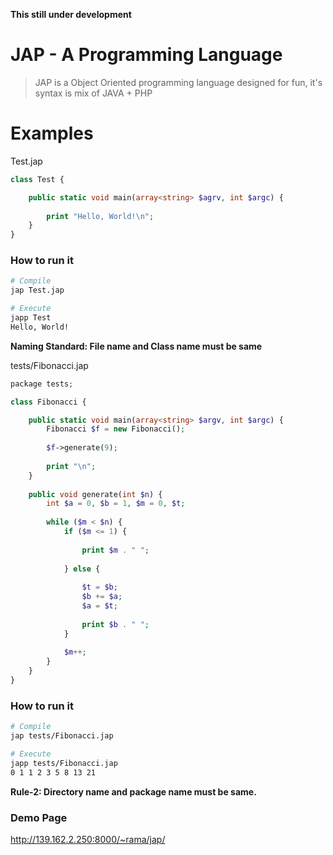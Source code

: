 **This still under development**


# JAP - A Programming Language


> JAP is a Object Oriented programming language designed for fun, it's syntax is mix of JAVA + PHP



# Examples

Test.jap
```php
class Test {

    public static void main(array<string> $agrv, int $argc) {
    
        print "Hello, World!\n";
    }
}
```

### How to run it
```bash
# Compile
jap Test.jap

# Execute
japp Test
Hello, World!
```


**Naming Standard: File name and Class name must be same**


tests/Fibonacci.jap
```php
package tests;

class Fibonacci {

    public static void main(array<string> $argv, int $argc) {
        Fibonacci $f = new Fibonacci();
        
        $f->generate(9);
        
        print "\n";
    }
    
    public void generate(int $n) {
        int $a = 0, $b = 1, $m = 0, $t;
        
        while ($m < $n) {
            if ($m <= 1) {
            
                print $m . " ";
                
            } else {
            
                $t = $b;
                $b += $a;
                $a = $t;
                
                print $b . " ";
            }
            
            $m++;
        }
    }
}
```

### How to run it
```bash
# Compile
jap tests/Fibonacci.jap

# Execute
japp tests/Fibonacci.jap
0 1 1 2 3 5 8 13 21 
```

**Rule-2: Directory name and package name must be same.**

### Demo Page

http://139.162.2.250:8000/~rama/jap/
